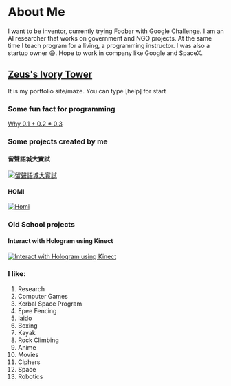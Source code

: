 # About Me
I want to be inventor, currently trying Foobar with Google Challenge.  I am an AI researcher that works on government and NGO projects. At the same time I teach program for a living, a programming instructor.  I was also a startup owner :sweat_smile:.
Hope to work in company like Google and SpaceX.


## [Zeus's Ivory Tower](https://zeuschiu.com/)
It is my portfolio site/maze.  You can type [help] for start

### Some fun fact for programming
[Why 0.1 + 0.2 ≠ 0.3](fun-facts/why0.1%2B0.2≠0.3.md)

### Some projects created by me
#### 留聲語城大實試
[![留聲語城大實試](https://img.youtube.com/vi/SXyY89qNsKg/0.jpg)](https://youtu.be/SXyY89qNsKg)

#### HOMI
[![Homi](https://img.youtube.com/vi/KHTqk1WxZWg/0.jpg)](https://youtu.be/KHTqk1WxZWg)

### Old School projects
#### Interact with Hologram using Kinect
[![Interact with Hologram using Kinect](https://img.youtube.com/vi/L1SK9zfrWsI/0.jpg)](https://www.youtube.com/watch?v=L1SK9zfrWsI)

### I like: 
1. Research
1. Computer Games
1. Kerbal Space Program
1. Epee Fencing
1. Iaido
1. Boxing
1. Kayak
1. Rock Climbing
1. Anime
1. Movies
1. Ciphers
1. Space
1. Robotics